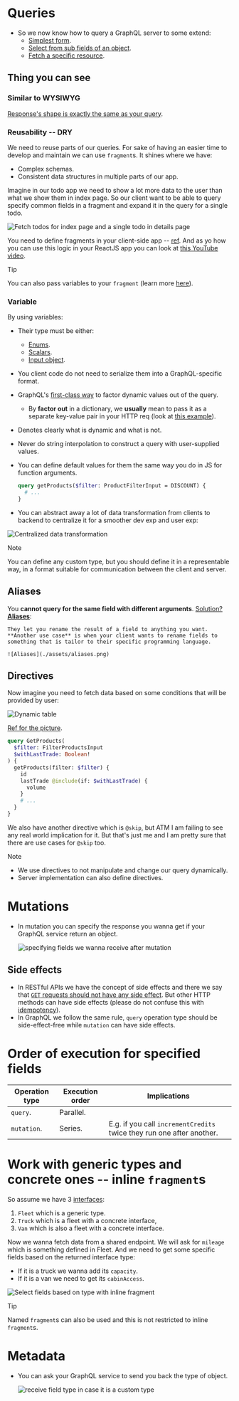 # Queries

- So we now know how to query a GraphQL server to some extend:
  - [Simplest form](../apps/expressjs-hello-world-e2e/src/expressjs-hello-world/expressjs-hello-world.spec.ts#L5).
  - [Select from sub fields of an object](../apps/todo-backend-e2e/src/todo-backend/create-todo.spec.ts#L16).
  - [Fetch a specific resource](../apps/profile-e2e/src/profile/profile.spec.ts#L11).

## Thing you can see

### Similar to WYSIWYG

[Response's shape is exactly the same as your query](./intro.md#query-what-you-need).

### Reusability -- DRY

We need to reuse parts of our queries. For sake of having an easier time to develop and maintain we can use `fragment`s. It shines where we have:

- Complex schemas.
- Consistent data structures in multiple parts of our app.

Imagine in our todo app we need to show a lot more data to the user than what we show them in index page. So our client want to be able to query specify common fields in a fragment and expand it in the query for a single todo.

![Fetch todos for index page and a single todo in details page](./assets/todo-query-for-index-and-detail-page.png)

You need to define fragments in your client-side app -- [ref](https://stackoverflow.com/a/48441087/8784518). And as yo how you can use this logic in your ReactJS app you can look at [this YouTube video](https://youtu.be/OSusyV3u68o?si=HQKBAEhGJv6s14ZB).

> [!TIP]
>
> You can also pass variables to your `fragment` (learn more [here](https://graphql.org/learn/queries/#using-variables-inside-fragments)).

### Variable

By using variables:

- Their type must be either:
  - [Enums](./data-types.md#enums).
  - [Scalars](./data-types.md#basicScalarTypes).
  - [Input object](./data-types.md#inputObjectType).
- You client code do not need to serialize them into a GraphQL-specific format.
- GraphQL's [first-class way](./glossary.md#firstClassWayDefinition) to factor dynamic values out of the query.
  - By **factor out** in a dictionary, we **usually** mean to pass it as a separate key-value pair in your HTTP req (look at [this example](../apps/scalar-types-e2e/src/scalar-types/scalar-types.spec.ts#L89)).
- Denotes clearly what is dynamic and what is not.
- Never do string interpolation to construct a query with user-supplied values.
- You can define default values for them the same way you do in JS for function arguments.

  ```graphql
  query getProducts($filter: ProductFilterInput = DISCOUNT) {
    # ...
  }
  ```

- You can abstract away a lot of data transformation from clients to backend to centralize it for a smoother dev exp and user exp:

![Centralized data transformation](./assets/centralized-data-transformation-in-backend.png)

> [!NOTE]
>
> You can define any custom type, but you should define it in a representable way, in a format suitable for communication between the client and server.

## Aliases

You **cannot query for the same field with different arguments**. [Solution? **Aliases**](../apps/todo-backend-e2e/src/todo-backend/get-todo.spec.ts#L26):

    They let you rename the result of a field to anything you want. **Another use case** is when your client wants to rename fields to something that is tailor to their specific programming language.

    ![Aliases](./assets/aliases.png)

## Directives

Now imagine you need to fetch data based on some conditions that will be provided by user:

![Dynamic table](./assets/dynamic-table.png)

[Ref for the picture](https://css-tricks.com/responsive-data-table-roundup/).

```graphql
query GetProducts(
  $filter: FilterProductsInput
  $withLastTrade: Boolean!
) {
  getProducts(filter: $filter) {
    id
    lastTrade @include(if: $withLastTrade) {
      volume
    }
    # ...
  }
}
```

We also have another directive which is `@skip`, but ATM I am failing to see any real world implication for it. But that's just me and I am pretty sure that there are use cases for `@skip` too.

> [!NOTE]
>
> - We use directives to not manipulate and change our query dynamically.
> - Server implementation can also define directives.

# Mutations

- In mutation you can specify the response you wanna get if your GraphQL service return an object.

  ![specifying fields we wanna receive after mutation](./assets/mutation-specifying-response-fields.png)

## Side effects

- In RESTful APIs we have the concept of side effects and there we say that [`GET` requests should not have any side effect](https://news.ycombinator.com/item?id=29242583). But other HTTP methods can have side effects (please do not confuse this with [idempotency](https://github.com/kasir-barati/you-say/tree/main/.github/docs/glossary#idempotency)).
- In GraphQL we follow the same rule, `query` operation type should be side-effect-free while `mutation` can have side effects.

# Order of execution for specified fields

| Operation type | Execution order | Implications                                                          |
| -------------- | --------------- | --------------------------------------------------------------------- |
| `query`.       | Parallel.       |                                                                       |
| `mutation`.    | Series.         | E.g. if you call `incrementCredits` twice they run one after another. |

# Work with generic types and concrete ones -- inline `fragment`s

So assume we have 3 [interfaces](./data-types.md#interfaces--unions):

1. `Fleet` which is a generic type.
2. `Truck` which is a fleet with a concrete interface,
3. `Van` which is also a fleet with a concrete interface.

Now we wanna fetch data from a shared endpoint. We will ask for `mileage` which is something defined in Fleet. And we need to get some specific fields based on the returned interface type:

- If it is a truck we wanna add its `capacity`.
- If it is a van we need to get its `cabinAccess`.

![Select fields based on type with inline fragment](./assets/select-fields-based-on-type.png)

> [!TIP]
>
> Named `fragment`s can also be used and this is not restricted to inline `fragment`s.

# Metadata

- You can ask your GraphQL service to send you back the type of object.

  ![receive field type in case it is a custom type](./assets/receive-field-type-in-case-it-is-object.png)
